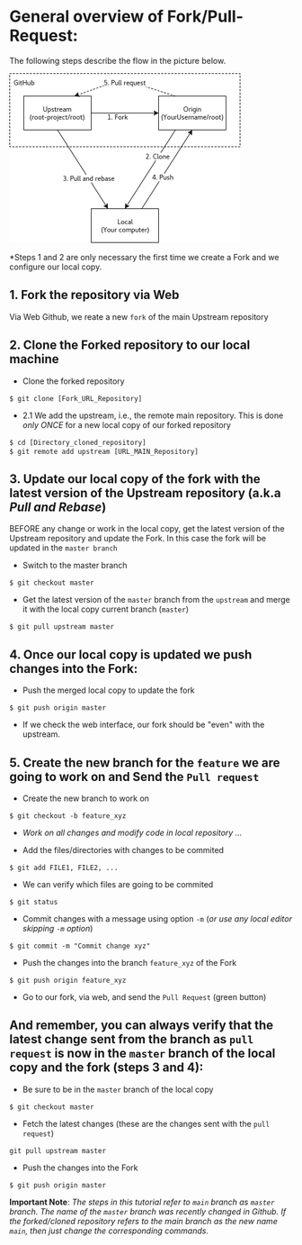 # General overview of Fork/Pull-Request:

The following steps describe the flow in the picture below.

![gitflow](gitflow.png)


*Steps 1 and 2 are only necessary the first time we create a Fork and we configure our local copy.
## 1. Fork the repository via Web 
Via Web Github, we reate a new `fork` of the main Upstream repository

## 2. Clone the Forked repository to our local machine
* Clone the forked repository
```
$ git clone [Fork_URL_Repository]
```

* 2.1 We add the upstream, i.e., the remote main repository. This is done *only ONCE* for a new local copy of our forked repository
```
$ cd [Directory_cloned_repository]
$ git remote add upstream [URL_MAIN_Repository]
```

## 3. Update our local copy of the fork with the latest version of the Upstream repository (a.k.a *Pull and Rebase*)

BEFORE any change or work in the local copy, get the latest version of the Upstream repository and update the Fork. In this case the fork will be updated in the `master branch`

* Switch to the master branch
```
$ git checkout master
```

* Get the latest version of the `master` branch from the `upstream` and merge it with the local copy current branch (`master`)
```
$ git pull upstream master
```


## 4. Once our local copy is updated we push changes into the Fork:
* Push the merged local copy to update the fork
```
$ git push origin master
```
* If we check the web interface, our fork should be "even" with the upstream.

## 5. Create the new branch for the `feature` we are going to work on and Send the `Pull request`

* Create the new branch to work on
```
$ git checkout -b feature_xyz 
```

* *Work on all changes and modify code in local repository ...*


* Add the files/directories with changes to be commited
```
$ git add FILE1, FILE2, ...
```

* We can verify which files are going to be commited
```
$ git status
```

* Commit changes with a message using option `-m` (*or use any local editor skipping `-m` option*)
```
$ git commit -m "Commit change xyz"
```


* Push the changes into the branch `feature_xyz` of the Fork
```
$ git push origin feature_xyz
```

* Go to our fork, via web, and send the `Pull Request` (green button)


## And remember, you can always verify that the latest change sent from the branch as `pull request` is now in the `master` branch of the local copy and the fork (steps 3 and 4):


* Be sure to be in the `master` branch of the local copy
```
$ git checkout master
```

* Fetch the latest changes (these are the changes sent with the `pull request`)
```
git pull upstream master
```

* Push the changes into the Fork
```
$ git push origin master
```




**Important Note**: *The steps in this tutorial refer to `main` branch as `master` branch. The name of the `master` branch was recently changed in Github. If the forked/cloned repository refers to the main branch as the new name `main`, then just change the corresponding commands.*

